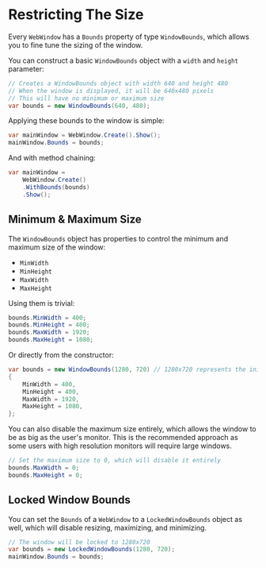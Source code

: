 # Restricting The Size

Every `WebWindow` has a `Bounds` property of type `WindowBounds`, which allows you to fine tune the sizing of the window.  


You can construct a basic `WindowBounds` object with a `width` and `height` parameter:
```csharp title="Program.cs"
// Creates a WindowBounds object with width 640 and height 480
// When the window is displayed, it will be 640x480 pixels
// This will have no minimum or maximum size
var bounds = new WindowBounds(640, 480);
```

Applying these bounds to the window is simple:

```csharp title="Program.cs"
var mainWindow = WebWindow.Create().Show();
mainWindow.Bounds = bounds;
```

And with method chaining:

```csharp title="Program.cs"
var mainWindow =
    WebWindow.Create()
    .WithBounds(bounds)
    .Show();
```

## Minimum & Maximum Size

The `WindowBounds` object has properties to control the minimum and maximum size of the window:
- `MinWidth`
- `MinHeight`
- `MaxWidth`
- `MaxHeight`

Using them is trivial:

```csharp title="Program.cs"
bounds.MinWidth = 400;
bounds.MinHeight = 400;
bounds.MaxWidth = 1920;
bounds.MaxHeight = 1080;
```

Or directly from the constructor:

```csharp title="Program.cs"
var bounds = new WindowBounds(1280, 720) // 1280x720 represents the initial size
{
    MinWidth = 400,
    MinHeight = 400,
    MaxWidth = 1920,
    MaxHeight = 1080,
};
```

You can also disable the maximum size entirely, which allows the window to be as big as the user's monitor.
This is the recommended approach as some users with high resolution monitors will require large windows.

```csharp title="Program.cs"
// Set the maximum size to 0, which will disable it entirely
bounds.MaxWidth = 0;
bounds.MaxHeight = 0;
```

## Locked Window Bounds

You can set the `Bounds` of a `WebWindow` to a `LockedWindowBounds` object as well, which will disable resizing, maximizing, and minimizing.

```csharp title="Program.cs"
// The window will be locked to 1280x720
var bounds = new LockedWindowBounds(1280, 720);
mainWindow.Bounds = bounds;
```